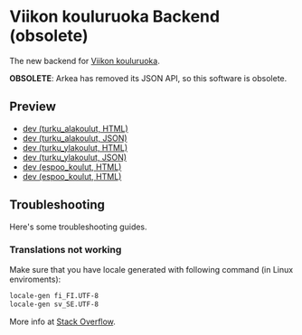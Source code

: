 # Viikon kouluruoka Backend (obsolete)
The new backend for [Viikon kouluruoka](https://github.com/theel0ja/viikon-kouluruoka).

**OBSOLETE**:
Arkea has removed its JSON API, so this software is obsolete.

## Preview
* [dev (turku_alakoulut, HTML)](https://api.theel0ja.info/viikon-kouluruoka/html/turku_alakoulut)
* [dev (turku_alakoulut, JSON)](https://api.theel0ja.info/viikon-kouluruoka/json/turku_alakoulut)
* [dev (turku_ylakoulut, HTML)](https://api.theel0ja.info/viikon-kouluruoka/html/turku_ylakoulut)
* [dev (turku_ylakoulut, JSON)](https://api.theel0ja.info/viikon-kouluruoka/json/turku_ylakoulut)
* [dev (espoo_koulut, HTML)](https://api.theel0ja.info/viikon-kouluruoka/html/espoo_koulut)
* [dev (espoo_koulut, HTML)](https://api.theel0ja.info/viikon-kouluruoka/json/espoo_koulut)

## Troubleshooting

Here's some troubleshooting guides.

### Translations not working

Make sure that you have locale generated with following command (in Linux enviroments):
```bash
locale-gen fi_FI.UTF-8
locale-gen sv_SE.UTF-8
```

More info at [Stack Overflow](http://stackoverflow.com/a/6087538/6451184).
